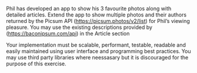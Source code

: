 Phil has developed an app to show his 3 favourite photos along with detailed articles. Extend the app to show multiple photos and their authors returned by the Picsum API (https://picsum.photos/v2/list) for Phil’s viewing pleasure. You may use the existing descriptions provided by (https://baconipsum.com/api) in the Article section

Your implementation must be scalable, performant, testable, readable and easily maintained using user interface and programming best practices. You may use third party libraries where neessasary but it is discouraged for the purpose of this exercise.
